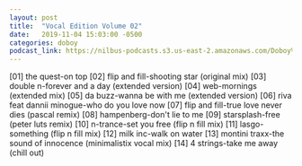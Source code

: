 ```yaml
---
layout: post
title:  "Vocal Edition Volume 02"
date:   2019-11-04 15:03:00 -0500
categories: doboy
podcast_link: https://nilbus-podcasts.s3.us-east-2.amazonaws.com/Doboy%20mix/Vocal%20Edition%20Volume%2002.mp3
---
```

[01] the quest-on top
[02] flip and fill-shooting star (original mix)
[03] double n-forever and a day (extended version)
[04] web-mornings (extended mix)
[05] da buzz-wanna be with me (extended version)
[06] riva feat dannii minogue-who do you love now
[07] flip and fill-true love never dies (pascal remix)
[08] hampenberg-don't lie to me
[09] starsplash-free (peter luts remix)
[10] n-trance-set you free (flip n fill mix)
[11] lasgo-something (flip n fill mix)
[12] milk inc-walk on water
[13] montini traxx-the sound of innocence (minimalistix vocal mix)
[14] 4 strings-take me away (chill out)
